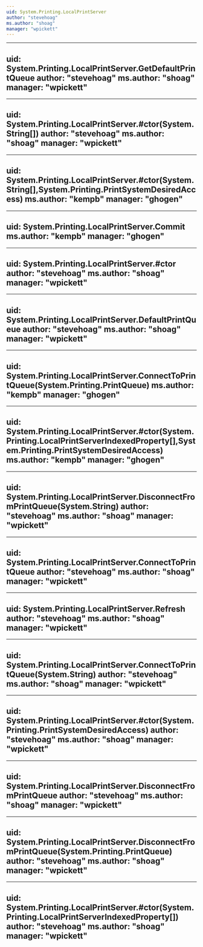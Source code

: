 ```yaml
---
uid: System.Printing.LocalPrintServer
author: "stevehoag"
ms.author: "shoag"
manager: "wpickett"
---
```


---
uid: System.Printing.LocalPrintServer.GetDefaultPrintQueue
author: "stevehoag"
ms.author: "shoag"
manager: "wpickett"
---

---
uid: System.Printing.LocalPrintServer.#ctor(System.String[])
author: "stevehoag"
ms.author: "shoag"
manager: "wpickett"
---

---
uid: System.Printing.LocalPrintServer.#ctor(System.String[],System.Printing.PrintSystemDesiredAccess)
ms.author: "kempb"
manager: "ghogen"
---

---
uid: System.Printing.LocalPrintServer.Commit
ms.author: "kempb"
manager: "ghogen"
---

---
uid: System.Printing.LocalPrintServer.#ctor
author: "stevehoag"
ms.author: "shoag"
manager: "wpickett"
---

---
uid: System.Printing.LocalPrintServer.DefaultPrintQueue
author: "stevehoag"
ms.author: "shoag"
manager: "wpickett"
---

---
uid: System.Printing.LocalPrintServer.ConnectToPrintQueue(System.Printing.PrintQueue)
ms.author: "kempb"
manager: "ghogen"
---

---
uid: System.Printing.LocalPrintServer.#ctor(System.Printing.LocalPrintServerIndexedProperty[],System.Printing.PrintSystemDesiredAccess)
ms.author: "kempb"
manager: "ghogen"
---

---
uid: System.Printing.LocalPrintServer.DisconnectFromPrintQueue(System.String)
author: "stevehoag"
ms.author: "shoag"
manager: "wpickett"
---

---
uid: System.Printing.LocalPrintServer.ConnectToPrintQueue
author: "stevehoag"
ms.author: "shoag"
manager: "wpickett"
---

---
uid: System.Printing.LocalPrintServer.Refresh
author: "stevehoag"
ms.author: "shoag"
manager: "wpickett"
---

---
uid: System.Printing.LocalPrintServer.ConnectToPrintQueue(System.String)
author: "stevehoag"
ms.author: "shoag"
manager: "wpickett"
---

---
uid: System.Printing.LocalPrintServer.#ctor(System.Printing.PrintSystemDesiredAccess)
author: "stevehoag"
ms.author: "shoag"
manager: "wpickett"
---

---
uid: System.Printing.LocalPrintServer.DisconnectFromPrintQueue
author: "stevehoag"
ms.author: "shoag"
manager: "wpickett"
---

---
uid: System.Printing.LocalPrintServer.DisconnectFromPrintQueue(System.Printing.PrintQueue)
author: "stevehoag"
ms.author: "shoag"
manager: "wpickett"
---

---
uid: System.Printing.LocalPrintServer.#ctor(System.Printing.LocalPrintServerIndexedProperty[])
author: "stevehoag"
ms.author: "shoag"
manager: "wpickett"
---
